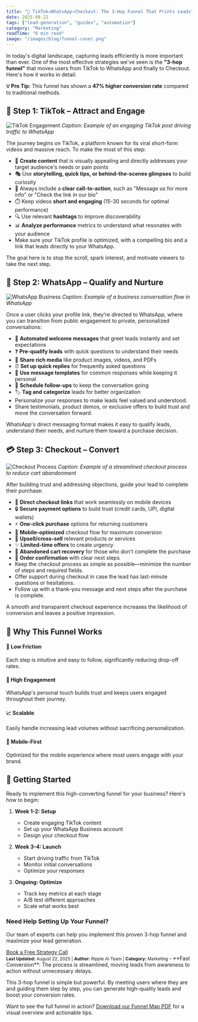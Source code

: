 ```yaml
---
title: "🚀 TikTok→WhatsApp→Checkout: The 3-Hop Funnel That Prints Leads"
date: 2025-08-22
tags: ["lead-generation", "guides", "automation"]
category: "Marketing"
readTime: "6 min read"
image: "/images/blog/funnel-cover.png"
---
```


<div class="post-intro">
  <p>In today's digital landscape, capturing leads efficiently is more important than ever. One of the most effective strategies we've seen is the <strong>"3-hop funnel"</strong> that moves users from TikTok to WhatsApp and finally to Checkout. Here's how it works in detail:</p>
  
  <div class="key-takeaway">
    <strong>💡 Pro Tip:</strong> This funnel has shown a <strong>47% higher conversion rate</strong> compared to traditional methods.
  </div>
</div>

## 📱 Step 1: TikTok – Attract and Engage

![TikTok Engagement](https://placehold.co/800x450/4f46e5/ffffff.png?text=TikTok+Engagement&font=montserrat "Engage your audience with compelling TikTok content")
*Caption: Example of an engaging TikTok post driving traffic to WhatsApp*

The journey begins on TikTok, a platform known for its viral short-form videos and massive reach. To make the most of this step:

- 🎯 **Create content** that is visually appealing and directly addresses your target audience's needs or pain points
- 🎭 Use **storytelling, quick tips, or behind-the-scenes glimpses** to build curiosity
- 📢 Always include a **clear call-to-action**, such as "Message us for more info" or "Check the link in our bio"
- ⏱️ Keep videos **short and engaging** (15-30 seconds for optimal performance)
- 🔍 Use relevant **hashtags** to improve discoverability
- 📊 **Analyze performance** metrics to understand what resonates with your audience
- Make sure your TikTok profile is optimized, with a compelling bio and a link that leads directly to your WhatsApp.

The goal here is to stop the scroll, spark interest, and motivate viewers to take the next step.

## 💬 Step 2: WhatsApp – Qualify and Nurture

![WhatsApp Business](https://placehold.co/800x450/10b981/ffffff.png?text=WhatsApp+Business+Chat&font=montserrat "Engage leads with personalized WhatsApp conversations")
*Caption: Example of a business conversation flow in WhatsApp*

Once a user clicks your profile link, they're directed to WhatsApp, where you can transition from public engagement to private, personalized conversations:

- 💬 **Automated welcome messages** that greet leads instantly and set expectations
- ❓ **Pre-qualify leads** with quick questions to understand their needs
- 📱 **Share rich media** like product images, videos, and PDFs
- ⏰ **Set up quick replies** for frequently asked questions
- 🔄 **Use message templates** for common responses while keeping it personal
- 📅 **Schedule follow-ups** to keep the conversation going
- 🏷 **Tag and categorize** leads for better organization
- Personalize your responses to make leads feel valued and understood.
- Share testimonials, product demos, or exclusive offers to build trust and move the conversation forward.

WhatsApp's direct messaging format makes it easy to qualify leads, understand their needs, and nurture them toward a purchase decision.

## 💳 Step 3: Checkout – Convert

![Checkout Process](https://placehold.co/800x450/8b5cf6/ffffff.png?text=Seamless+Checkout+Experience&font=montserrat "Guide customers through a smooth checkout process")
*Caption: Example of a streamlined checkout process to reduce cart abandonment*

After building trust and addressing objections, guide your lead to complete their purchase:

- 🛒 **Direct checkout links** that work seamlessly on mobile devices
- 🔒 **Secure payment options** to build trust (credit cards, UPI, digital wallets)
- ⚡ **One-click purchase** options for returning customers
- 📱 **Mobile-optimized** checkout flow for maximum conversion
- 🎯 **Upsell/cross-sell** relevant products or services
- ✨ **Limited-time offers** to create urgency
- 🔄 **Abandoned cart recovery** for those who don't complete the purchase
- 📧 **Order confirmation** with clear next steps
- Keep the checkout process as simple as possible—minimize the number of steps and required fields.
- Offer support during checkout in case the lead has last-minute questions or hesitations.
- Follow up with a thank-you message and next steps after the purchase is complete.

A smooth and transparent checkout experience increases the likelihood of conversion and leaves a positive impression.

## 🎯 Why This Funnel Works

<div class="benefits-grid">
  <div class="benefit">
    <h4>🚀 Low Friction</h4>
    <p>Each step is intuitive and easy to follow, significantly reducing drop-off rates.</p>
  </div>
  
  <div class="benefit">
    <h4>💬 High Engagement</h4>
    <p>WhatsApp's personal touch builds trust and keeps users engaged throughout their journey.</p>
  </div>
  
  <div class="benefit">
    <h4>📈 Scalable</h4>
    <p>Easily handle increasing lead volumes without sacrificing personalization.</p>
  </div>
  
  <div class="benefit">
    <h4>📱 Mobile-First</h4>
    <p>Optimized for the mobile experience where most users engage with your brand.</p>
  </div>
</div>

## 🚀 Getting Started

Ready to implement this high-converting funnel for your business? Here's how to begin:

1. **Week 1-2: Setup**
   - Create engaging TikTok content
   - Set up your WhatsApp Business account
   - Design your checkout flow

2. **Week 3-4: Launch**
   - Start driving traffic from TikTok
   - Monitor initial conversations
   - Optimize your responses

3. **Ongoing: Optimize**
   - Track key metrics at each stage
   - A/B test different approaches
   - Scale what works best

<div class="cta-box">
  <h3>Need Help Setting Up Your Funnel?</h3>
  <p>Our team of experts can help you implement this proven 3-hop funnel and maximize your lead generation.</p>
  <a href="#contact" class="btn btn-primary">Book a Free Strategy Call</a>
</div>

<small class="post-footer">
  <strong>Last Updated:</strong> August 22, 2025 | 
  <strong>Author:</strong> Ripple AI Team | 
  <strong>Category:</strong> Marketing
</small>
- **Fast Conversion**: The process is streamlined, moving leads from awareness to action without unnecessary delays.

This 3-hop funnel is simple but powerful. By meeting users where they are and guiding them step by step, you can generate high-quality leads and boost your conversion rates.

Want to see the full funnel in action? [Download our Funnel Map PDF](#) for a visual overview and actionable tips.
